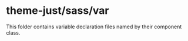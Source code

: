 # theme-just/sass/var

This folder contains variable declaration files named by their component class.
